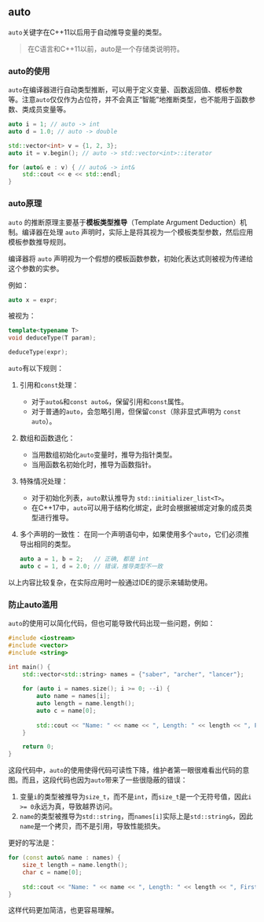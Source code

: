 ## auto

`auto`关键字在C++11以后用于自动推导变量的类型。

> 在C语言和C++11以前，auto是一个存储类说明符。

### auto的使用

`auto`在编译器进行自动类型推断，可以用于定义变量、函数返回值、模板参数等。注意`auto`仅仅作为占位符，并不会真正“智能”地推断类型，也不能用于函数参数、类成员变量等。

```cpp
auto i = 1; // auto -> int
auto d = 1.0; // auto -> double

std::vector<int> v = {1, 2, 3};
auto it = v.begin(); // auto -> std::vector<int>::iterator

for (auto& e : v) { // auto& -> int&
    std::cout << e << std::endl;
}
```

### auto原理

`auto` 的推断原理主要基于**模板类型推导**（Template Argument Deduction）机制。编译器在处理 `auto` 声明时，实际上是将其视为一个模板类型参数，然后应用模板参数推导规则。

编译器将 `auto` 声明视为一个假想的模板函数参数，初始化表达式则被视为传递给这个参数的实参。

例如：

```cpp
auto x = expr;
```

被视为：

```cpp
template<typename T>
void deduceType(T param);

deduceType(expr);
```

`auto`有以下规则：

1. 引用和`const`处理：
   - 对于`auto&`和`const auto&`，保留引用和`const`属性。
   - 对于普通的`auto`，会忽略引用，但保留`const`（除非显式声明为 `const auto`）。

2. 数组和函数退化：
   - 当用数组初始化`auto`变量时，推导为指针类型。
   - 当用函数名初始化时，推导为函数指针。

3. 特殊情况处理：
   - 对于初始化列表，`auto`默认推导为 `std::initializer_list<T>`。
   - 在C++17中，`auto`可以用于结构化绑定，此时会根据被绑定对象的成员类型进行推导。

4. 多个声明的一致性：
   在同一个声明语句中，如果使用多个`auto`，它们必须推导出相同的类型。

   ```cpp
   auto a = 1, b = 2;   // 正确, 都是 int
   auto c = 1, d = 2.0; // 错误，推导类型不一致
   ```

以上内容比较复杂，在实际应用时一般通过IDE的提示来辅助使用。

### 防止auto滥用

`auto`的使用可以简化代码，但也可能导致代码出现一些问题，例如：

```cpp
#include <iostream>  
#include <vector>  
#include <string>  

int main() {  
    std::vector<std::string> names = {"saber", "archer", "lancer"};  
  
    for (auto i = names.size(); i >= 0; --i) {  
        auto name = names[i];  
        auto length = name.length();  
        auto c = name[0];  
        
        std::cout << "Name: " << name << ", Length: " << length << ", First char: " << c << std::endl;  
    }  

    return 0;  
}
```

这段代码中，`auto`的使用使得代码可读性下降，维护者第一眼很难看出代码的意图。而且，这段代码也因为`auto`带来了一些很隐蔽的错误：

1. 变量`i`的类型被推导为`size_t`，而不是`int`，而`size_t`是一个无符号值，因此`i >= 0`永远为真，导致越界访问。
2. `name`的类型被推导为`std::string`，而`names[i]`实际上是`std::string&`，因此`name`是一个拷贝，而不是引用，导致性能损失。

更好的写法是：

```cpp
for (const auto& name : names) {  
    size_t length = name.length();  
    char c = name[0];  
    
    std::cout << "Name: " << name << ", Length: " << length << ", First char: " << c << std::endl;  
}
```

这样代码更加简洁，也更容易理解。